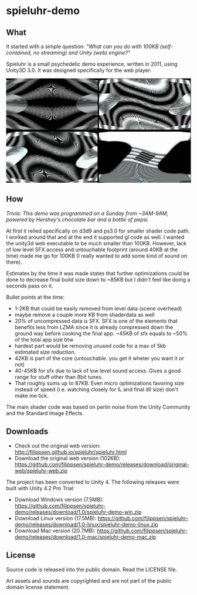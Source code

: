 spieluhr-demo
=============

What
----

It started with a simple question: 
*"What can you do with 100KB (self-contained, no streaming) and Unity (web) engine?"*

Spieluhr is a small psychedelic demo experience, written in 2011, using Unity3D 3.0. It was designed specifically for 
the web player.

![Screenshot 1](/ss_1.png "Screenshot 1")

How
----
_Trivia: This demo was programmed on a Sunday from ~3AM-9AM, powered by Hershey's chocolate bar and a bottle of pepsi._

At first it relied specifically on d3d9 and ps3.0 for smaller shader code path. I worked around that and at the end it supported gl code as well.
I wanted the unity3d web executable to be much smaller than 100KB. 
However, lack of low level SFX access and untouchable footprint (around 40KB at the time) made me go for 100KB (I really wanted to add some kind of sound on there).

Estimates by the time it was made states that further optimizations could be done to decrease final build size down to ~85KB but I didn't feel like doing a seconds pass on it.

Bullet points at the time:
* 1-2KB that could be easily removed from level data (scene overhead)
* maybe remove a couple more KB from shaderdata as well
* 20% of uncompressed data is SFX. SFX is one of the elements that benefits less from LZMA since it is already compressed down the ground way before cooking the final app. ~45KB of sfx equals to ~50% of the total app size btw
* hardest part would be removing unused code for a max of 5kb estimated size reduction.
* 42KB is part of the core (untouchable. you get it wheter you want it or not)
* 40-45KB for sfx due to lack of low level sound access. Gives a good range for stuff other than 8bit tunes.
* That roughly sums up to 87KB. Even micro optimizations favoring size instead of speed (i.e. watching closely for IL and final dll size) don't make me tick.


The main shader code was based on perlin noise from the Unity Community and the Standard Image Effects.

Downloads
--------

* Check out the original web version: http://filippsen.github.io/spieluhr/spieluhr.html
* Download the original web version (102KB): https://github.com/filippsen/spieluhr-demo/releases/download/original-web/spieluhr-web.zip

The project has been converted to Unity 4. The following releases were built with Unity 4.2 Pro Trial:
* Download Windows version (7.5MB): https://github.com/filippsen/spieluhr-demo/releases/download/1.0/spieluhr-demo-win.zip
* Download Linux version (17.5MB): https://github.com/filippsen/spieluhr-demo/releases/download/1.0-linux/spieluhr-demo-linux.zip
* Download Mac version (20.7MB): https://github.com/filippsen/spieluhr-demo/releases/download/1.0-mac/spieluhr-demo-mac.zip

License
-------
Source code is released into the public domain. Read the LICENSE file.

Art assets and sounds are copyrighted and are not part of the public domain license statement.
